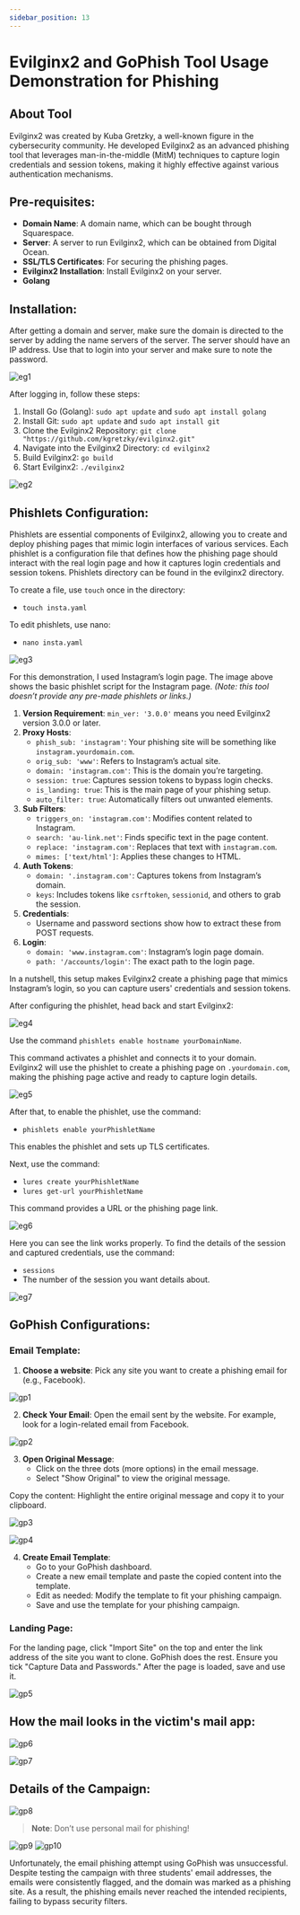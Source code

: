 ```yaml
---
sidebar_position: 13
---
```

# Evilginx2 and GoPhish Tool Usage Demonstration for Phishing

## About Tool
Evilginx2 was created by Kuba Gretzky, a well-known figure in the cybersecurity community. He developed Evilginx2 as an advanced phishing tool that leverages man-in-the-middle (MitM) techniques to capture login credentials and session tokens, making it highly effective against various authentication mechanisms.

## Pre-requisites:
- **Domain Name**: A domain name, which can be bought through Squarespace.
- **Server**: A server to run Evilginx2, which can be obtained from Digital Ocean.
- **SSL/TLS Certificates**: For securing the phishing pages.
- **Evilginx2 Installation**: Install Evilginx2 on your server.
- **Golang**

## Installation:
After getting a domain and server, make sure the domain is directed to the server by adding the name servers of the server. The server should have an IP address. Use that to login into your server and make sure to note the password.

![eg1](img/eg1.png)

After logging in, follow these steps:

1. Install Go (Golang): `sudo apt update` and `sudo apt install golang`
2. Install Git: `sudo apt update` and `sudo apt install git`
3. Clone the Evilginx2 Repository: `git clone "https://github.com/kgretzky/evilginx2.git"`
4. Navigate into the Evilginx2 Directory: `cd evilginx2`
5. Build Evilginx2: `go build`
6. Start Evilginx2: `./evilginx2`

![eg2](img/eg2.png)

## Phishlets Configuration:
Phishlets are essential components of Evilginx2, allowing you to create and deploy phishing pages that mimic login interfaces of various services. Each phishlet is a configuration file that defines how the phishing page should interact with the real login page and how it captures login credentials and session tokens. Phishlets directory can be found in the evilginx2 directory.

To create a file, use `touch` once in the directory:
- `touch insta.yaml`

To edit phishlets, use nano:
- `nano insta.yaml`

![eg3](img/eg3.png)

For this demonstration, I used Instagram’s login page. The image above shows the basic phishlet script for the Instagram page. *(Note: this tool doesn’t provide any pre-made phishlets or links.)*

1. **Version Requirement**: `min_ver: '3.0.0'` means you need Evilginx2 version 3.0.0 or later.
2. **Proxy Hosts**:
   - `phish_sub: 'instagram'`: Your phishing site will be something like `instagram.yourdomain.com`.
   - `orig_sub: 'www'`: Refers to Instagram’s actual site.
   - `domain: 'instagram.com'`: This is the domain you’re targeting.
   - `session: true`: Captures session tokens to bypass login checks.
   - `is_landing: true`: This is the main page of your phishing setup.
   - `auto_filter: true`: Automatically filters out unwanted elements.
3. **Sub Filters**:
   - `triggers_on: 'instagram.com'`: Modifies content related to Instagram.
   - `search: 'au-link.net'`: Finds specific text in the page content.
   - `replace: 'instagram.com'`: Replaces that text with `instagram.com`.
   - `mimes: ['text/html']`: Applies these changes to HTML.
4. **Auth Tokens**:
   - `domain: '.instagram.com'`: Captures tokens from Instagram’s domain.
   - `keys`: Includes tokens like `csrftoken`, `sessionid`, and others to grab the session.
5. **Credentials**:
   - Username and password sections show how to extract these from POST requests.
6. **Login**:
   - `domain: 'www.instagram.com'`: Instagram’s login page domain.
   - `path: '/accounts/login'`: The exact path to the login page.

In a nutshell, this setup makes Evilginx2 create a phishing page that mimics Instagram’s login, so you can capture users' credentials and session tokens.

After configuring the phishlet, head back and start Evilginx2:

![eg4](img/eg4.png)

Use the command `phishlets enable hostname yourDomainName`.

This command activates a phishlet and connects it to your domain. Evilginx2 will use the phishlet to create a phishing page on `.yourdomain.com`, making the phishing page active and ready to capture login details.

![eg5](img/eg5.png)

After that, to enable the phishlet, use the command:
- `phishlets enable yourPhishletName`

This enables the phishlet and sets up TLS certificates.

Next, use the command:
- `lures create yourPhishletName`
- `lures get-url yourPhishletName`

This command provides a URL or the phishing page link.

![eg6](img/eg6.png)

Here you can see the link works properly. To find the details of the session and captured credentials, use the command:
- `sessions`
- The number of the session you want details about.

![eg7](img/eg7.png)

## GoPhish Configurations:
### Email Template:
1. **Choose a website**: Pick any site you want to create a phishing email for (e.g., Facebook).

![gp1](img/gp1.png)

2. **Check Your Email**: Open the email sent by the website. For example, look for a login-related email from Facebook.

![gp2](img/gp2.png)

3. **Open Original Message**:
   - Click on the three dots (more options) in the email message.
   - Select "Show Original" to view the original message.

Copy the content: Highlight the entire original message and copy it to your clipboard.

![gp3](img/gp3.png)

![gp4](img/gp4.png)

4. **Create Email Template**:
   - Go to your GoPhish dashboard.
   - Create a new email template and paste the copied content into the template.
   - Edit as needed: Modify the template to fit your phishing campaign.
   - Save and use the template for your phishing campaign.

### Landing Page:
For the landing page, click "Import Site" on the top and enter the link address of the site you want to clone. GoPhish does the rest. Ensure you tick "Capture Data and Passwords." After the page is loaded, save and use it.

![gp5](img/gp5.png)

## How the mail looks in the victim's mail app:

![gp6](img/gp6.png)

![gp7](img/gp7.png)

## Details of the Campaign:

![gp8](img/gp8.png)

> **Note**: Don’t use personal mail for phishing!

![gp9](img/gp9.png)
![gp10](img/gp10.png)

Unfortunately, the email phishing attempt using GoPhish was unsuccessful. Despite testing the campaign with three students' email addresses, the emails were consistently flagged, and the domain was marked as a phishing site. As a result, the phishing emails never reached the intended recipients, failing to bypass security filters.
